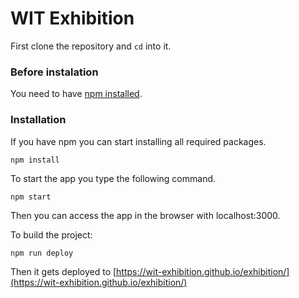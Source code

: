 # WIT Exhibition

First clone the repository and `cd` into it.

### Before instalation

You need to have [npm installed](https://docs.npmjs.com/getting-started/installing-node).

### Installation

If you have npm you can start installing all required packages.
```
npm install
```

To start the app you type the following command.
```
npm start
```

Then you can access the app in the browser with localhost:3000.

To build the project:

```bash
npm run deploy
```
Then it gets deployed to [https://wit-exhibition.github.io/exhibition/](https://wit-exhibition.github.io/exhibition/)
